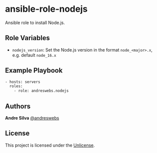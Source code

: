 # ansible-role-nodejs

Ansible role to install Node.js.


## Role Variables

- `nodejs_version`: Set the Node.js version in the format `node_<major>.x`, e.g. default `node_16.x`


## Example Playbook

```sh
- hosts: servers
  roles:
    - role: andreswebs.nodejs
```


## Authors

**Andre Silva** [@andreswebs](https://github.com/andreswebs)


## License

This project is licensed under the [Unlicense](UNLICENSE.md).

